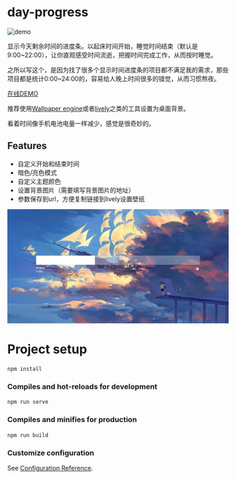 # day-progress

![demo](docs/demo.png)

显示今天剩余时间的进度条。以起床时间开始，睡觉时间结束（默认是9:00~22:00），让你直观感受时间流逝，把握时间完成工作，从而按时睡觉。

之所以写这个，是因为找了很多个显示时间进度条的项目都不满足我的需求，那些项目都是统计0:00~24:00的，容易给人晚上时间很多的错觉，从而习惯熬夜。

[在线DEMO](https://hacker-mu.uvcat.com/day-progress/#/)

推荐使用[Wallpaper engine](https://www.wallpaperengine.io/)或者[lively](https://github.com/rocksdanister/lively)之类的工具设置为桌面背景。

看着时间像手机电池电量一样减少，感觉是很奇妙的。

## Features
- 自定义开始和结束时间
- 暗色/亮色模式
- 自定义主题颜色
- 设置背景图片（需要填写背景图片的地址）
- 参数保存到url，方便复制链接到lively设置壁纸

![demo2](docs/demo2.jpg)
# Project setup
```
npm install
```

### Compiles and hot-reloads for development
```
npm run serve
```

### Compiles and minifies for production
```
npm run build
```

### Customize configuration
See [Configuration Reference](https://cli.vuejs.org/config/).
